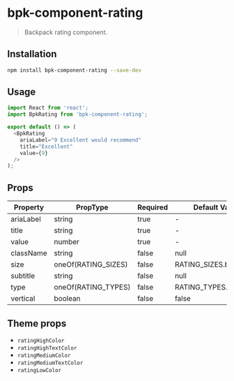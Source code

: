 # bpk-component-rating

> Backpack rating component.

## Installation

```sh
npm install bpk-component-rating --save-dev
```

## Usage

```js
import React from 'react';
import BpkRating from 'bpk-component-rating';

export default () => (
  <BpkRating
    ariaLabel="9 Excellent would recommend"
    title="Excellent"
    value={9}
  />
);
```

## Props

| Property  | PropType              | Required | Default Value     |
| --------- | --------------------- | -------- | ----------------- |
| ariaLabel | string                | true     | -                 |
| title     | string                | true     | -                 |
| value     | number                | true     | -                 |
| className | string                | false    | null              |
| size      | oneOf(RATING_SIZES)   | false    | RATING_SIZES.base |
| subtitle  | string                | false    | null              |
| type      | oneOf(RATING_TYPES)   | false    | RATING_TYPES.DEFAULT |
| vertical  | boolean               | false    | false             |

## Theme props

* `ratingHighColor`
* `ratingHighTextColor`
* `ratingMediumColor`
* `ratingMediumTextColor`
* `ratingLowColor`
